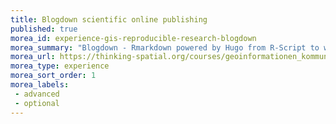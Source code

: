 ```yaml
---
title: Blogdown scientific online publishing
published: true
morea_id: experience-gis-reproducible-research-blogdown
morea_summary: "Blogdown - Rmarkdown powered by Hugo from R-Script to website in one step"
morea_url: https://thinking-spatial.org/courses/geoinformationen_kommunizieren/kurs6/
morea_type: experience
morea_sort_order: 1
morea_labels:
 - advanced
 - optional
---
```


